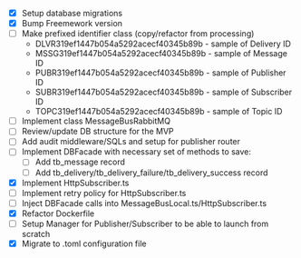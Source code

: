 - [x] Setup database migrations
- [x] Bump Freemework version
- [ ] Make prefixed identifier class (copy/refactor from processing)
	- DLVR319ef1447b054a5292acecf40345b89b - sample of Delivery ID
	- MSSG319ef1447b054a5292acecf40345b89b - sample of Message ID
	- PUBR319ef1447b054a5292acecf40345b89b - sample of Publisher ID
	- SUBR319ef1447b054a5292acecf40345b89b - sample of Subscriber ID
	- TOPC319ef1447b054a5292acecf40345b89b - sample of Topic ID
- [ ] Implement class MessageBusRabbitMQ
- [ ] Review/update DB structure for the MVP
- [ ] Add audit middleware/SQLs and setup for publisher router
- [ ] Implement DBFacade with necessary set of methods to save:
  - [ ] Add tb_message record
  - [ ] Add tb_delivery/tb_delivery_failure/tb_delivery_success record
- [x] Implement HttpSubscriber.ts
- [ ] Implement retry policy for HttpSubscriber.ts
- [ ] Inject DBFacade calls into MessageBusLocal.ts/HttpSubscriber.ts
- [x] Refactor Dockerfile
- [ ] Setup Manager for Publisher/Subscriber to be able to launch from scratch
- [x] Migrate to .toml configuration file
